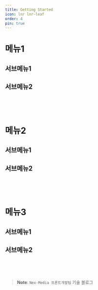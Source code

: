 ```yaml
---
title: Getting Started
icon: lnr lnr-leaf
order: 4
pin: true
---
```


# 메뉴1

## 서브메뉴1
## 서브메뉴2

<br>
<br>
<br>

# 메뉴2

## 서브메뉴1
## 서브메뉴2

<br>
<br>
<br>

# 메뉴3
## 서브메뉴1
## 서브메뉴2

<br>
<br>
<br>

> **Note**: `Nex-Media 프론트개발팀` 기술 블로그
